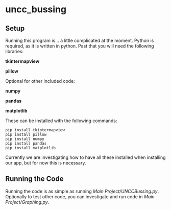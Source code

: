 # uncc_bussing

## Setup

Running this program is... a little complicated at the moment.
Python is required, as it is written in python.
Past that you will need the following libraries:

**tkintermapview**

**pillow**

Optional for other included code:

**numpy**

**pandas**

**matplotlib**

These can be installed with the following commands:

```
pip install tkintermapview
pip install pillow
pip install numpy
pip install pandas
pip install matplotlib
```

Currently we are investigating how to have all these installed when installing our app, but for now this is necessary.

## Running the Code

Running the code is as simple as running *Main Project/UNCCBussing.py*.
Optionally to test other code, you can investigate and run code in *Main Project/Graphing.py*.